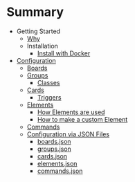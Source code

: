 # Summary

- Getting Started
  - [Why](introduction/why.md)
  - Installation
    - [Install with Docker](introduction/installation/docker.md)
- [Configuration](configuration/configuration.md)
  - [Boards](configuration/Boards.md)
  - [Groups](configuration/Groups.md)
    - [Classes](configuration/groups/classes.md)
  - [Cards](configuration/Cards.md)
    - [Triggers](configuration/cards/triggers.md)
  - [Elements](configuration/Elements.md)
    - [How Elements are used](configuration/elements/how-to-use.md)
    - [How to make a custom Element](configuration/elements/how-to-make.md)
  - [Commands](configuration/Commands.md)
  - [Configuration via JSON Files](configuration/json/json.md)
    - [boards.json](configuration/json/boards.json.md)
    - [groups.json](configuration/json/groups.json.md)
    - [cards.json](configuration/json/cards.json.md)
    - [elements.json](configuration/json/elements.json.md)
    - [commands.json](configuration/json/commands.json.md)

